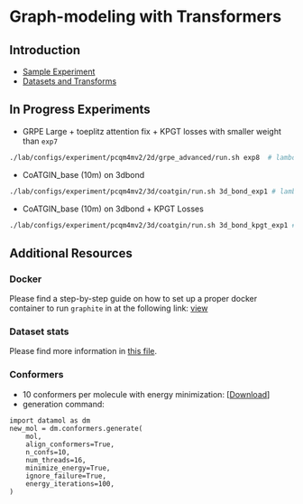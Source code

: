 # Graph-modeling with Transformers

## Introduction
* [Sample Experiment](https://github.com/shayanfazeli/graphite_pcqm4mv2/tree/master/lab/configs/experiment/pcqm4mv2/2d/grpe)
* [Datasets and Transforms](https://github.com/shayanfazeli/graphite_pcqm4mv2/tree/master/graphite/data/pcqm4mv2/pyg)

## In Progress Experiments
* GRPE Large + toeplitz attention fix + KPGT losses with smaller weight than `exp7`
```bash
./lab/configs/experiment/pcqm4mv2/2d/grpe_advanced/run.sh exp8  # lambda4
```

* CoATGIN_base (10m) on 3dbond
```bash
./lab/configs/experiment/pcqm4mv2/3d/coatgin/run.sh 3d_bond_exp1 # lambda3
```

* CoATGIN_base (10m) on 3dbond + KPGT Losses
```bash
./lab/configs/experiment/pcqm4mv2/3d/coatgin/run.sh 3d_bond_kpgt_exp1 # lambda5
```


## Additional Resources
### Docker
Please find a step-by-step guide on how to set up a proper docker container to run `graphite` in at the following
link: [view](https://github.com/shayanfazeli/graphite_pcqm4mv2/blob/master/docker_info.md)

### Dataset stats
Please find more information in [this file](https://github.com/shayanfazeli/graphite_pcqm4mv2/blob/master/dataset_stats.md).

### Conformers
* 10 conformers per molecule with energy minimization: [[Download](https://drive.google.com/file/d/1xSNWO5sjGH5ZLHbeR8h9MIR7qXVmhrjd/view?usp=sharing)]
* generation command:
```python3
import datamol as dm
new_mol = dm.conformers.generate(
    mol, 
    align_conformers=True,
    n_confs=10,
    num_threads=16,
    minimize_energy=True,
    ignore_failure=True,
    energy_iterations=100,
)
```
